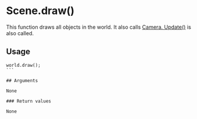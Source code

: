# Scene.draw()

This function draws all objects in the world. It also calls [Camera. Update()](/lib/3d/camera/update) is also called.

## Usage

````
world.draw();
```

## Arguments

None

### Return values

None